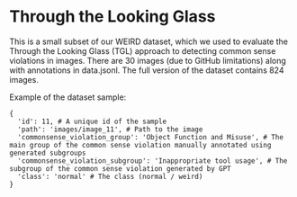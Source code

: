 # Through the Looking Glass
This is a small subset of our WEIRD dataset, which we used to evaluate the Through the Looking Glass (TGL) approach to detecting common sense violations in images. There are 30 images (due to GitHub limitations) along with annotations in data.jsonl. The full version of the dataset contains 824 images.

Example of the dataset sample:
```
{
  'id': 11, # A unique id of the sample
  'path': 'images/image_11', # Path to the image
  'commonsense_violation_group': 'Object Function and Misuse', # The main group of the common sense violation manually annotated using generated subgroups
  'commonsense_violation_subgroup': 'Inappropriate tool usage', # The subgroup of the common sense violation generated by GPT
  'class': 'normal' # The class (normal / weird)
}
```

